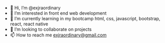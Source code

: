 - 👋 Hi, I’m @exjraordinary
- 👀 I’m interested in front end web development
- 🌱 I’m currently learning in my bootcamp html, css, javascript, bootstrap, react, react native
- 💞️ I’m looking to collaborate on projects
- 📫 How to reach me exjraordinary@gmail.com

<!---
exjraordinary/exjraordinary is a ✨ special ✨ repository because its `README.md` (this file) appears on your GitHub profile.
You can click the Preview link to take a look at your changes.
--->
